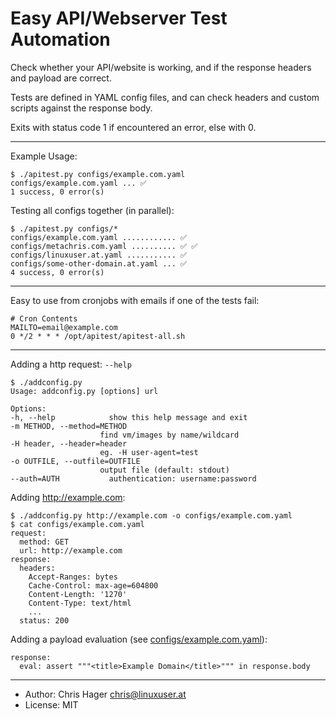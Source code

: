 Easy API/Webserver Test Automation
==================================

Check whether your API/website is working, and if the response headers and payload
are correct.

Tests are defined in YAML config files, and can check headers
and custom scripts against the response body.

Exits with status code 1 if encountered an error, else with 0.

---

Example Usage:

    $ ./apitest.py configs/example.com.yaml
    configs/example.com.yaml ... ✅
    1 success, 0 error(s)

Testing all configs together (in parallel):

    $ ./apitest.py configs/*
    configs/example.com.yaml ............ ✅
    configs/metachris.com.yaml .......... ✅ ✅
    configs/linuxuser.at.yaml ........... ✅
    configs/some-other-domain.at.yaml ... ✅
    4 success, 0 error(s)

---

Easy to use from cronjobs with emails if one of the tests fail:

    # Cron Contents
    MAILTO=email@example.com
    0 */2 * * * /opt/apitest/apitest-all.sh

---

Adding a http request: `--help`

    $ ./addconfig.py
    Usage: addconfig.py [options] url

    Options:
    -h, --help            show this help message and exit
    -m METHOD, --method=METHOD
                        find vm/images by name/wildcard
    -H header, --header=header
                        eg. -H user-agent=test
    -o OUTFILE, --outfile=OUTFILE
                        output file (default: stdout)
    --auth=AUTH           authentication: username:password

Adding http://example.com:

    $ ./addconfig.py http://example.com -o configs/example.com.yaml
    $ cat configs/example.com.yaml
    request:
      method: GET
      url: http://example.com
    response:
      headers:
        Accept-Ranges: bytes
        Cache-Control: max-age=604800
        Content-Length: '1270'
        Content-Type: text/html
        ...
      status: 200

Adding a payload evaluation (see [configs/example.com.yaml](https://github.com/metachris/apitest/blob/master/configs/example.com.yaml)):

    response:
      eval: assert """<title>Example Domain</title>""" in response.body


---

* Author: Chris Hager <chris@linuxuser.at>
* License: MIT
